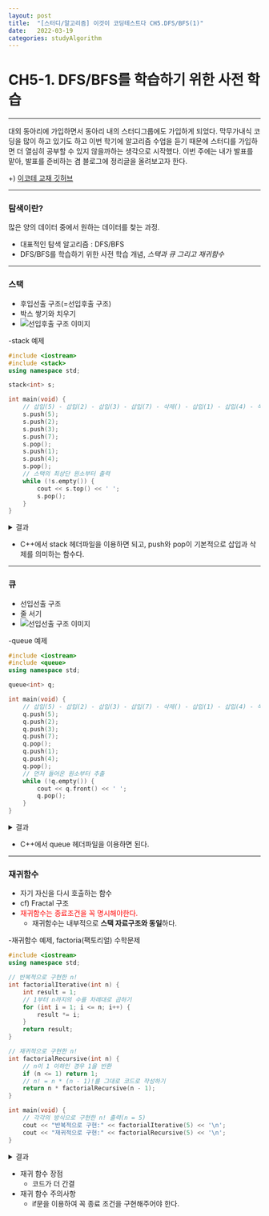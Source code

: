 ```yaml
---
layout: post
title:  "[스터디/알고리즘] 이것이 코딩테스트다 CH5.DFS/BFS(1)"
date:   2022-03-19
categories: studyAlgorithm
---
```


# CH5-1. DFS/BFS를 학습하기 위한 사전 학습

---

대외 동아리에 가입하면서 동아리 내의 스터디그룹에도 가입하게 되었다. 
막무가내식 코딩을 많이 하고 있기도 하고 이번 학기에 알고리즘 수업을 듣기 때문에 스터디를 가입하면 더 열심히 공부할 수 있지 않을까하는 생각으로 시작했다.
이번 주에는 내가 발표를 맡아, 발표를 준비하는 겸 블로그에 정리글을 올려보고자 한다.

+) [이코테 교재 깃허브](https://github.com/ndb796/python-for-coding-test)

---

### 탐색이란?
많은 양의 데이터 중에서 원하는 데이터를 찾는 과정.
- 대표적인 탐색 알고리즘 : DFS/BFS
- DFS/BFS를 학습하기 위한 사전 학습 개념, *스택과 큐 그리고 재귀함수*

---

### 스택
- 후입선출 구조(=선입후출 구조)
- 박스 쌓기와 치우기
- ![선입후출 구조 이미지](/public/img/studyAlgorithm/stack.jpg)

-stack 예제
```c++
#include <iostream>
#include <stack>
using namespace std;

stack<int> s;

int main(void) {
    // 삽입(5) - 삽입(2) - 삽입(3) - 삽입(7) - 삭제() - 삽입(1) - 삽입(4) - 삭제()
    s.push(5);
    s.push(2);
    s.push(3);
    s.push(7);
    s.pop();
    s.push(1);
    s.push(4);
    s.pop();
    // 스택의 최상단 원소부터 출력
    while (!s.empty()) {
        cout << s.top() << ' ';
        s.pop();
    }
}
```

<details>
<summary>결과</summary>
<div markdown="1">       

1 3 2 5

</div>
</details>

- C++에서 stack 헤더파일을 이용하면 되고, push와 pop이 기본적으로 삽입과 삭제를 의미하는 함수다. 

---

### 큐
- 선입선출 구조
- 줄 서기
- ![선입선출 구조 이미지](/public/img/studyAlgorithm/queue.jpg)

-queue 예제
```c++
#include <iostream>
#include <queue>
using namespace std;

queue<int> q;

int main(void) {
    // 삽입(5) - 삽입(2) - 삽입(3) - 삽입(7) - 삭제() - 삽입(1) - 삽입(4) - 삭제()
    q.push(5);
    q.push(2);
    q.push(3);
    q.push(7);
    q.pop();
    q.push(1);
    q.push(4);
    q.pop();
    // 먼저 들어온 원소부터 추출
    while (!q.empty()) {
        cout << q.front() << ' ';
        q.pop();
    }
}
```
<details>
<summary>결과</summary>
<div markdown="1">       

3 7 1 4

</div>
</details>


- C++에서 queue 헤더파일을 이용하면 된다.


---

### 재귀함수
- 자기 자신을 다시 호출하는 함수
- cf) Fractal 구조
- <span style="color:red">재귀함수는 종료조건을 꼭 명시해야한다. </span>
    + 재귀함수는 내부적으로 **스택 자료구조와 동일**하다. 

-재귀함수 예제, factoria(팩토리얼) 수학문제
```c++
#include <iostream>
using namespace std;

// 반복적으로 구현한 n!
int factorialIterative(int n) {
    int result = 1;
    // 1부터 n까지의 수를 차례대로 곱하기
    for (int i = 1; i <= n; i++) {
        result *= i;
    }
    return result;
}

// 재귀적으로 구현한 n!
int factorialRecursive(int n) {
    // n이 1 이하인 경우 1을 반환
    if (n <= 1) return 1;
    // n! = n * (n - 1)!를 그대로 코드로 작성하기
    return n * factorialRecursive(n - 1);
}

int main(void) {
    // 각각의 방식으로 구현한 n! 출력(n = 5)
    cout << "반복적으로 구현:" << factorialIterative(5) << '\n';
    cout << "재귀적으로 구현:" << factorialRecursive(5) << '\n';
}
```
<details>
<summary>결과</summary>
<div markdown="1">       
반복적으로 구현:120
재귀적으로 구현:120
</div>
</details>


- 재귀 함수 장점
    + 코드가 더 간결
- 재귀 함수 주의사항
    + if문을 이용하여 꼭 종료 조건을 구현해주어야 한다. 





